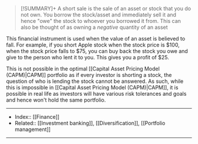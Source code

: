 > [!SUMMARY]+
> A short sale is the sale of an asset or stock that you do not own. You borrow the stock/asset and immediately sell it and hence "owe" the stock to whoever you borrowed it from. This can also be thought of as owning a *negative* quantity of an asset

This financial instrument is used when the value of an asset is believed to fall. For example, if you short Apple stock when the stock price is $100, when the stock price falls to $75, you can buy back the stock you owe and give to the person who lent it to you. This gives you a profit of $25.

This is not possible in the optimal [[Capital Asset Pricing Model (CAPM)|CAPM]] portfolio as if every investor is shorting a stock, the question of who is lending the stock cannot be answered. As such, while this is impossible in [[Capital Asset Pricing Model (CAPM)|CAPM]], it is possible in real life as investors will have various risk tolerances and goals and hence won't hold the same portfolio.

---
- Index:: [[Finance]] 
- Related:: [[Investment banking]], [[Diversification]], [[Portfolio management]]
---